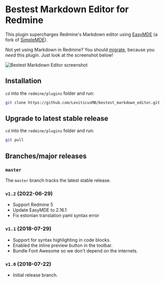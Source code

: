 # Bestest Markdown Editor for Redmine

This plugin supercharges Redmine's Markdown editor using [EasyMDE](https://github.com/Ionaru/easy-markdown-editor/) (a fork of [SimpleMDE](https://github.com/sparksuite/simplemde-markdown-editor)).

Not yet using Markdown in Redmine? You should [migrate](https://github.com/Ecodev/redmine_convert_textile_to_markown), because you *need* this plugin. Just look at the screenshot below!

![Bestest Markdown Editor screenshot](README.1.png)

## Installation

`cd` into the `redmine/plugins` folder and run:

```bash
git clone https://github.com/LeviticusMB/bestest_markdown_editor.git
```

## Upgrade to latest stable release

`cd` into the `redmine/plugins` folder and run:

```bash
git pull
```

## Branches/major releases

### `master`

The `master` branch tracks the latest stable release.

### `v1.2` (2022-06-29)

* Support Redmine 5
* Update EasyMDE to 2.16.1
* Fix estonian translation yaml syntax error

### `v1.1` (2018-07-29)

* Support for syntax highlighting in code blocks.
* Enabled the inline preview button in the toolbar.
* Bundle Font Awesome so we don't depend on the internets.

### `v1.0` (2018-07-22)

* Initial release branch.
